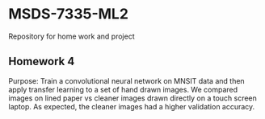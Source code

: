 # MSDS-7335-ML2
Repository for home work and project

## Homework 4
Purpose: Train a convolutional neural network on MNSIT data and then apply transfer learning to a set of hand drawn images. We compared images on lined paper vs cleaner images drawn directly on a touch screen laptop. As expected, the cleaner images had a higher validation accuracy.

